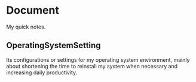 # Document

My quick notes.

## OperatingSystemSetting

Its configurations or settings for my operating system environment, mainly about shortening the time to reinstall my system when necessary and increasing daily productivity.